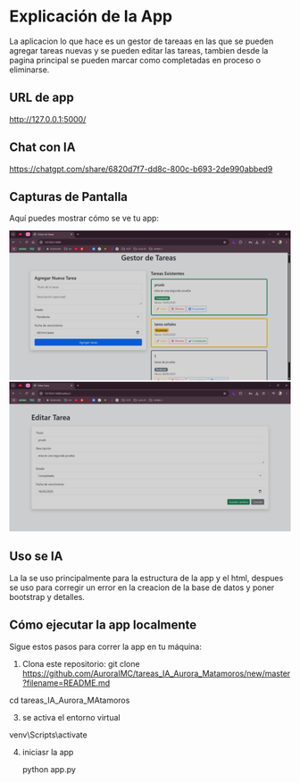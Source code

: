 # Explicación de la App

La aplicacion lo que hace es un gestor de tareaas en las que se pueden agregar tareas nuevas y se pueden editar las tareas,  tambien desde la pagina principal se pueden marcar como completadas en proceso o eliminarse.
## URL de app
  http://127.0.0.1:5000/
## Chat con IA
  https://chatgpt.com/share/6820d7f7-dd8c-800c-b693-2de990abbed9
## Capturas de Pantalla
Aquí puedes mostrar cómo se ve tu app:

![Captura del gestor de tareas](img/inicio.png)
![Captura del gestor de tareas](img/editar.png)
## Uso se IA

La Ia se uso principalmente para la estructura de la app y el html, despues se uso para corregir un error en la creacion de la base de datos y poner bootstrap y detalles.

## Cómo ejecutar la app localmente

Sigue estos pasos para correr la app en tu máquina:
1. Clona este repositorio:
   git clone https://github.com/AuroraIMC/tareas_IA_Aurora_Matamoros/new/master?filename=README.md
   
cd tareas_IA_Aurora_MAtamoros

3.  se activa el entorno virtual

   venv\Scripts\activate


4. iniciasr la app

   python app.py

